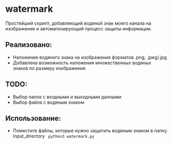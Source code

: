 # watermark
Простейший скрипт, добавляющий водяной знак моего канала на изображение и автоматизирующий процесс защиты информации.

## Реализовано:
- Наложение водяного знака на изображения форматов .png, .jpeg/.jpg
- Добавлена возможность наложения множественных водяных знаков по размеру изображения

## TODO:
- Выбор папок с входными и выходными данными
- Выбор файла с водяным знаком

## Использование:
- Поместите файлы, которые нужно защитить водяным знаком в папку input_directory
`
python3 watermark.py`
